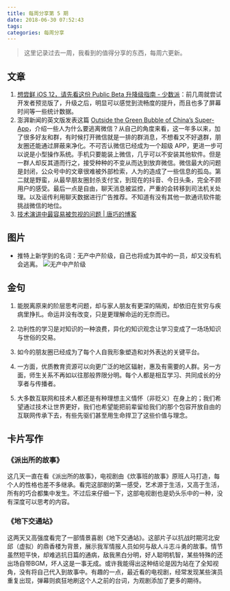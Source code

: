 ```yaml
---
title: 每周分享第 5 期
date: 2018-06-30 07:52:43
tags:
categories: 每周分享
---
```


> 这里记录过去一周，我看到的值得分享的东西，每周六更新。

## 文章
1. [想尝鲜 iOS 12，请先看这份 Public Beta 升降级指南 - 少数派](https://sspai.com/post/45442)：前几周就尝试开发者预览版了，升级之后，明显可以感觉到流畅度的提升，而且也多了屏幕时间等一些统计数据。
2. 澎湃新闻的英文版发表这篇 [Outside the Green Bubble of China’s Super-App]( https://ift.tt/2N7NQTA)，介绍一些人为什么要逃离微信？从自己的角度来看，这一年多以来，加了很多好友和群，有时候打开微信就是一排的群消息，不想看又不好退群，朋友圈还能通过屏蔽来净化。不可否认微信已经成为一个超级 APP，更进一步可以说是小型操作系统。手机只要能装上微信，几乎可以不安装其他软件。但是一群人却反其道而行之，接受种种的不变从而达到放弃微信。微信最大的问题是封闭，公众号中的文章很难被外部检索，人为的造成了一些信息的孤岛。第二就是野蛮，从最早朋友圈封杀支付宝，到现在的抖音、今日头条，完全不顾用户的感受。最后一点是自由，聊天消息被监控，严重的会转移到司法机关处理。以及谣传利用聊天数据进行广告推荐。不知道有没有其他一款通讯软件能挑战微信的地位。
3. [技术演讲中最容易被忽视的问题 | 唐巧的博客](http://blog.devtang.com/2016/06/05/tech-talk-notes/index.html)

## 图片
- 推特上新学到的名词：无产中产阶级，自己也将成为其中的一员，却又没有机会逃离。
![无产中产阶级](https://media.xiang578.com/DgHl0dzV4AA1pxP.jpg)

## 金句
1. 能脱离原来的阶层思考问题，却与家人朋友有更深的隔阂，却依旧在贫穷与疾病里挣扎。命运并没有改变，只是更理解命运的无奈而已。 

2. 功利性的学习是对知识的一种浪费，异化的知识观念让学习变成了一场场知识与世俗的交易。 

3. 如今的朋友圈已经成为了每个人自我形象塑造和对外表达的关键平台。 

4. 一方面，优质教育资源可以向更广泛的地区辐射，惠及有需要的人群。另一方面，师生关系不再如以往那般界限分明。每个人都是相互学习、共同成长的分享者与传播者。 

5. 大多数互联网和技术人都还是有种理想主义情怀（非贬义）在身上的；我们希望通过技术让世界更好，我们也希望能把前辈留给我们的那个包容开放自由的互联网传承下去，有些先驱们甚至用生命捍卫了这些价值与理念。 

## 卡片写作

### 《派出所的故事》

这几天一直在看《派出所的故事》，电视剧由《炊事班的故事》原班人马打造，每个人的性格也差不多继承。看完这部剧的第一感受，艺术源于生活，又高于生活，所有的巧合都集中发生。不过后来仔细一下，这部电视剧也是奶头乐中的一种，没有深度可以思考的内容。

### 《地下交通站》

这两天又高强度看完了一部情景喜剧《地下交通站》。这部片子以抗战时期河北安邱（虚拟）的鼎香楼为背景，展示我军情报人员如何与敌人斗志斗勇的故事。情节虽然短平快，却难逃抗日篇的通病，敌我黑白分明，好人聪明机智，某些特殊的还出场自带BGM，坏人这是一事无成。或许我能得出这种结论是因为站在了全知视角，没有将自己代入到故事中。有趣的一点，最近看的电视剧，经常发现某些演员重复出现，弹幕则疯狂地刷这个人之前的台词，为观剧添加了更多的期待。



